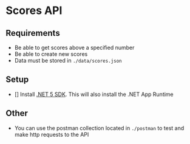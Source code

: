 # Scores API

## Requirements

- Be able to get scores above a specified number
- Be able to create new scores
- Data must be stored in `./data/scores.json`

## Setup

- [] Install [.NET 5 SDK](https://dotnet.microsoft.com/download). This will also install the .NET App Runtime


## Other

- You can use the postman collection located in `./postman` to test and make http requests to the API
